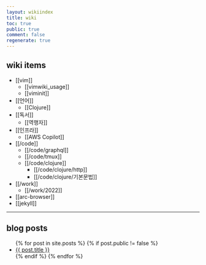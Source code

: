 ```yaml
---
layout: wikiindex
title: wiki
toc: true
public: true
comment: false
regenerate: true
---
```


## wiki items

- [[vim]]
  - [[vimwiki_usage]]
  - [[viminit]]
- [[언어]]
  - [[Clojure]]
- [[독서]]
  - [[역행자]]
- [[인프라]]
  - [[AWS Copilot]]
- [[/code]]
  - [[/code/graphql]]
  - [[/code/tmux]]
  - [[/code/clojure]]
    - [[/code/clojure/http]]
    - [[/code/clojure/기본문법]]
- [[/work]]
  - [[/work/2022]]
- [[arc-browser]]
- [[jekyll]]

---

## blog posts

<div>
    <ul>
{% for post in site.posts %}
    {% if post.public != false %}
        <li>
            <a class="post-link" href="{{ post.url | prepend: site.baseurl }}">
                {{ post.title }}
            </a>
        </li>
    {% endif %}
{% endfor %}
    </ul>
</div>
